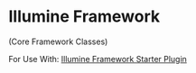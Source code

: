 # Illumine Framework
(Core Framework Classes)

For Use With: [Illumine Framework Starter Plugin](https://github.com/bayareawebpro/illumine-framework-starter/)
